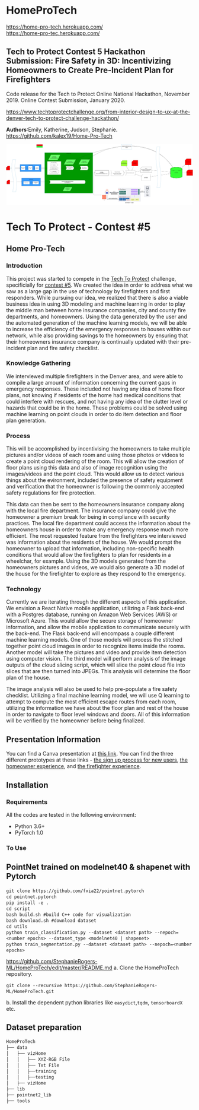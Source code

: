 # HomeProTech

https://home-pro-tech.herokuapp.com/  
https://home-pro-tec.herokuapp.com/  
## Tech to Protect Contest 5 Hackathon Submission:  Fire Safety in 3D:  Incentivizing Homeowners to Create Pre-Incident Plan for Firefighters

Code release for the Tech to Protect Online National Hackathon, November 2019.
Online Contest Submission, January 2020.  

https://www.techtoprotectchallenge.org/from-interior-design-to-ux-at-the-denver-tech-to-protect-challenge-hackathon/  


**Authors**:Emily, Katherine, Judson, Stephanie.
https://github.com/kalex19/Home-Pro-Tech

![Future](https://github.com/StephanieRogers-ML/HomeProTech/blob/master/pytorch-flask-api-heroku-home-pro-tec/static/ModelFlow.jpg)
# Tech To Protect - Contest #5 

## Home Pro-Tech
### Introduction
This project was started to compete in the [Tech To Protect](https://www.techtoprotectchallenge.org/) challenge, specificially for [contest #5](https://www.techtoprotectchallenge.org/contest/contest-005/). We created the idea in order to address what we saw as a large gap in the use of technology by firefighters and first responders. While pursuing our idea, we realized that there is also a viable business idea in using 3D modeling and machine learning in order to play the middle man between home insurance companies, city and county fire departments, and homeowners. Using the data generated by the user and the automated generation of the machine learning models, we will be able to increase the efficiency of the emergency responses to houses within our network, while also providing savings to the homeowners by ensuring that their homeowners insurance company is continually updated with their pre-incident plan and fire safety checklist. 

### Knowledge Gathering
We interviewed multiple firefighters in the Denver area, and were able to compile a large amount of information concerning the current gaps in emergency responses. These included not having any idea of home floor plans, not knowing if residents of the home had medical conditions that could interfere with rescues, and not having any idea of the clutter level or hazards that could be in the home. These problems could be solved using machine learning on point clouds in order to do item detection and floor plan generation.

### Process
This will be accomplished by incentivising the homeowners to take multiple pictures and/or videos of each room and using those photos or videos to create a point cloud rendering of the room. This will allow the creation of floor plans using this data and also of image recognition using the images/videos and the point cloud. This would allow us to detect various things about the evironment, included the presence of safety equipment and verification that the homeowner is following the commonly accepted safety regulations for fire protection.

This data can then be sent to the homeowners insurance company along with the local fire department. The insurance company could give the homeowner a premium break for being in compliance with security practices. The local fire department could access the information about the homeowners house in order to make any emergency response much more efficient. The most requested feature from the firefighters we interviewed was information about the residents of the house. We would prompt the homeowner to upload that information, including non-specific health conditions that would allow the firefighters to plan for residents in a wheelchar, for example. Using the 3D models generated from the homeowners pictures and videos, we would also generate a 3D model of the house for the firefighter to explore as they respond to the emergency. 

### Technology
Currently we are iterating through the different aspects of this application. We envision a React Native mobile application, utilizing a Flask back-end with a Postgres database, running on Amazon Web Services (AWS) or Microsoft Azure. This would allow the secure storage of homeowner information, and allow the mobile application to communicate securely with the back-end. The Flask back-end will encompass a couple different machine learning models. One of those models will process the stitched together point cloud images in order to recognize items inside the rooms. Another model will take the pictures and video and provide item detection using computer vision. The third model will perform analysis of the image outputs of the cloud slicing script, which will slice the point cloud file into slices that are then turned into JPEGs. This analysis will determine the floor plan of the house.

The image analysis will also be used to help pre-populate a fire safety checklist. Utilizing a final machine learning model, we will use Q learning to attempt to compute the most efficient escape routes from each room, utilizing the information we have about the floor plan and rest of the house in order to navigate to floor level windows and doors. All of this information will be verified by the homeowner before being finalized.

## Presentation Information
You can find a Canva presentation at [this link](https://www.canva.com/design/DADqzVUakYU/tXl77_Pf179MxeIRib-KvQ/view?utm_content=DADqzVUakYU&utm_campaign=designshare&utm_medium=link&utm_source=publishsharelink). You can find the three different prototypes at these links - [the sign up process for new users](https://invis.io/8JUVC43CMAG), [the homeowner experience](https://invis.io/CRUVC5ANPB7), and [the firefighter experience](https://invis.io/T8UVBN1MSWK).

## Installation
### Requirements
All the codes are tested in the following environment:

* Python 3.6+
* PyTorch 1.0

### To Use 
## PointNet trained on modelnet40 & shapenet with Pytorch
```
git clone https://github.com/fxia22/pointnet.pytorch
cd pointnet.pytorch
pip install -e .
cd script
bash build.sh #build C++ code for visualization
bash download.sh #download dataset
cd utils
python train_classification.py --dataset <dataset path> --nepoch=<number epochs> --dataset_type <modelnet40 | shapenet>
python train_segmentation.py --dataset <dataset path> --nepoch=<number epochs> 
```
https://github.com/StephanieRogers-ML/HomeProTech/edit/master/README.md
a. Clone the HomeProTech repository.
```shell
git clone --recursive https://github.com/StephanieRogers-ML/HomeProTech.git
```

b. Install the dependent python libraries like `easydict`,`tqdm`, `tensorboardX ` etc.


## Dataset preparation

```
HomeProTech
├── data
│   ├── vizHome
│   │   ├── XYZ-RGB File
│   │   ├── Txt File
│   │   ├──training
│   │   ├──testing
│   ├── vizHome
├── lib
├── pointnet2_lib
├── tools
```



